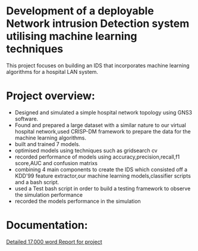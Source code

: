 # Development of a deployable Network intrusion Detection system utilising machine learning techniques

This project focuses on building an IDS that incorporates machine learning algorithms for a hospital LAN system.

# Project overview:
- Designed and simulated a simple hospital network topology using GNS3 software.
- Found and prepared a large dataset with a similar nature to our virtual hospital network,used CRISP-DM framework to prepare the data for the machine learning algorithms.
- built and trained 7 models.
- optimised models using techniques such as gridsearch cv
- recorded performance of models using accuracy,precision,recall,f1 score,AUC and confusion matrixs
- combining 4 main components to create the IDS which consisted off a KDD'99 feature extractor,our machine learning models,classifier scripts and a bash script.
- used a Test bash script in order to build a testing framework to observe the simulation performance
- recorded the models performance in the simulation
# Documentation:
[Detailed 17,000 word Report for project](Report_for_project.pdf)
  
